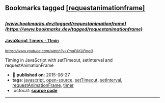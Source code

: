 ## Bookmarks tagged [[requestanimationframe]](https://www.bookmarks.dev?q=[requestanimationframe])

_<sup><sup>[www.bookmarks.dev/tagged/requestanimationframe](https://www.bookmarks.dev/tagged/requestanimationframe)</sup></sup>_
---
#### [JavaScript Timers - 11min](https://www.youtube.com/watch?v=YmaFAKUFmp0)
_<sup>https://www.youtube.com/watch?v=YmaFAKUFmp0</sup>_

Timing in JavaScript with setTimeout, setInterval and requestAnimationFrame
* :calendar: **published on**: 2015-08-27
* **tags**: [javascript](../tagged/javascript.md), [open-source](../tagged/open-source.md), [setTimeout](../tagged/setTimeout.md), [setInterval](../tagged/setInterval.md), [requestAnimationFrame](../tagged/requestAnimationFrame.md), [timer](../tagged/timer.md)
* :octocat: **[source code](https://github.com/shama/letswritecode/tree/master/js-timers)**
---
